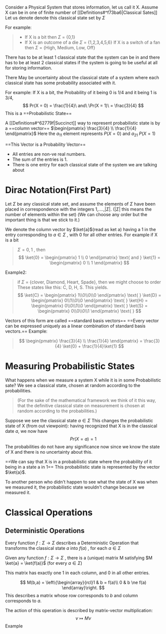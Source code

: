 Consider a Physical System that stores information, let us call it X.
Assume X can be in one of finite number of [[Definitions#^f73ba6|Classical Sates]]
Let us denote denote this classical state set by $\Sigma$ 

For example:
>- If X is a bit then $\Sigma$ = {0,1}
>- If X is an outcome of a die $\Sigma$ = {1,2,3,4,5,6}
>If X is a switch of a fan then $\Sigma$ = {High, Medium, Low, Off}

There has to be at least 1 classical state that the system can be in and there has to be at least 2 classical states if the system is going to be useful at all for storing information.

There May be uncertainty about the classical state of a system where each classical state has some probability associated with it.

For example: If X is a bit, the Probability of it being 0 is 1/4 and it being 1 is 3/4, 
$$
Pr(X = 0) = \frac{1}{4}\ and\ \Pr(X = 1)\ = \frac{3}{4} 
$$
This is a ==Probabilistic State==

A [[Definitions#^62779f|Succinct]] way to represent probabilistic state is by a ==column vector==
$\begin{pmatrix} \frac{3}{4} \\ \frac{1}{4}  \end{pmatrix}$ Here the $a_{11}$ element represents $P(X = 0)$ and $a_{21}$  $P(X = 1)$

==This Vector is a Probability Vector==
- All entries are non-ve real numbers.
- The sum of the entries is 1.
- There is one entry for each classical state of the system we are talking about
# Dirac Notation(First Part)
Let $\Sigma$ be any classical state set, and assume the elements of $\Sigma$ have been placed in correspondence with the integers 1,....,$|\Sigma|$. ($|\Sigma|$ this means the number of elements within the set)
(We can choose any order but the important thing is that we stick to it.)

We denote the column vector by $\ket{a}$(read as ket a) having a 1 in the entry corresponding to $a \in \Sigma$ , with 0 for all other entries.
For example if X is a bit
>$\Sigma = {0,1}$ , then
>$$
\ket{0} = \begin{pmatrix} 1 \\ 0 \end{pmatrix} \text{ and  } \ket{1} = \begin{pmatrix} 0 \\ 1 \end{pmatrix} 
$$

Example2:
> if $\Sigma$ = {clover, Diamond, Heart, Spade}, then we might choose to order These states like this: C, D, H, S. This yields.
> $$
\ket{C} = \begin{pmatrix} 1\\0\\0\\0 \end{pmatrix} \text{ } \ket{D} = \begin{pmatrix} 0\\1\\0\\0 \end{pmatrix} \text{ } \ket{H} = \begin{pmatrix} 0\\0\\1\\0 \end{pmatrix} \text{ } \ket{S} = \begin{pmatrix} 0\\0\\0\\1 \end{pmatrix} \text{ }
$$

Vectors of this form are called ==standard basis vectors==
==Every vector can be expressed uniquely as a linear combination of standard basis vectors.==
Example:
>$$
\begin{pmatrix} \frac{3}{4} \\ \frac{1}{4}  \end{pmatrix} = \frac{3}{4} \ket{0} + \frac{1}{4}\ket{1}
$$

# Measuring Probabilistic States
What happens when we measure a system X while it is in some Probabilistic sate?
We see a classical state, chosen at random according to the probabilities.
>(For the sake of the mathematical framework we think of it this way, that the definitive classical state on measurement is chosen at random according to the probabilities.)

Suppose we see the classical state $a \in \Sigma$
This changes the probabilistic state of X (from out viewpoint): having recognized that X is in the classical date $a$, we now have
$$
Pr(X = a) =1
$$
The probabilities do not have any significance now since we know the state of X and there is no uncertainty about this.

==We can say that X is in a probabilistic state where the probability of it being in a state a in 1==
This probabilistic state is represented by the vector $\ket{a}$.


To another person who didn't happen to see what the state of X was when we measured it, the probabilistic state wouldn't change because we measured it.

# Classical Operations
## Deterministic Operations
Every function $f: \Sigma \rightarrow \Sigma$  describes a Deterministic Operation that transforms the classical state $a$ into $f(a)$ , for each $a \in \Sigma$ 

Given any function $f: \Sigma \rightarrow \Sigma$ , there is a (unique) matrix M satisfying
$M \ket{a} = \ket{f(a)}$    (for every $a \in \Sigma$)

This matrix has exactly one 1 in each column, and 0 in all other entries.

$$
M(b,a) = \left\{\begin{array}{rcl}1 & b = f(a)\\ 0 & b \ne f(a) \end{array}\right.
$$
This describes a matrix whose row corresponds to $b$ and column corresponds to $a$.

The action of this operation is described by matrix-vector multiplication:
$$
\nu \longmapsto  M\nu
$$
Example
>